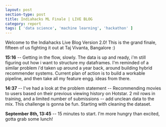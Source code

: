 ```yaml
---
layout: post
section-type: post
title: Indiahacks ML Finale | LIVE BLOG
category: report
tags: [ 'data science', 'machine learning', 'hackathon' ]
---
```


Welcome to the Indiahacks Live Blog Version 2.0! This is the grand finale, fifteen of us fighting it out at Taj Vivanta, Bangalore :)

<!-- ![hall_1]({{site.baseurl}}/images/indiahacks_live_blog/hall_1.jpg)
![hall_2]({{site.baseurl}}/images/indiahacks_live_blog/hall_2.jpg)
 -->

**15:16** -- Getting in the flow, slowly. The data is up and ready, i'm still figuring out how i want to structure my dataframes. I'm reminded of a similar problem i'd taken up around a year back, around building hybrid recommender systems. Current plan of action is to build a workable pipeline, and then take all my feature engg. ideas from there. 

**14:37** -- I've had a look at the problem statement -- Recommending movies to users based on their previous viewing history on Hotstar. 2 mil rows in training, and a limited number of submissions -- add unclean data to the mix. This challenge is gonna be fun. Starting with cleaning the dataset.

**September 8th, 13:45** -- 15 minutes to start. I'm more hungry than excited, gotta grab some lunch!